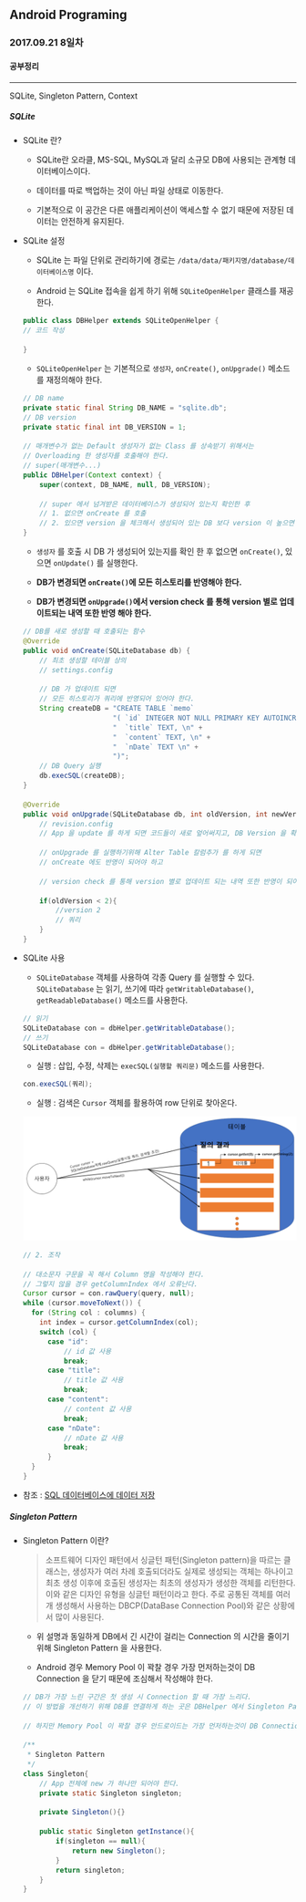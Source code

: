 Android Programing
----------------------------------------------------
### 2017.09.21 8일차

#### 공부정리
____________________________________________________

SQLite, Singleton Pattern, Context

##### __SQLite__

- SQLite 란?

    - SQLite란 오라클, MS-SQL, MySQL과 달리 소규모 DB에 사용되는 관계형 데이터베이스이다.

    - 데이터를 따로 백업하는 것이 아닌 파일 상태로 이동한다.

    - 기본적으로 이 공간은 다른 애플리케이션이 액세스할 수 없기 때문에 저장된 데이터는 안전하게 유지된다.

- SQLite 설정

    - SQLite 는 파일 단위로 관리하기에 경로는 `/data/data/패키지명/database/데이터베이스명` 이다.

    - Android 는 SQLite 접속을 쉽게 하기 위해 `SQLiteOpenHelper` 클래스를 재공한다.

    ```java
    public class DBHelper extends SQLiteOpenHelper {
    // 코드 작성

    }
    ```

    - `SQLiteOpenHelper` 는 기본적으로 `생성자`, `onCreate()`, `onUpgrade()` 메소드를 재정의해야 한다.

    ```java
    // DB name
    private static final String DB_NAME = "sqlite.db";
    // DB version
    private static final int DB_VERSION = 1;

    // 매개변수가 없는 Default 생성자가 없는 Class 를 상속받기 위해서는
    // Overloading 한 생성자를 호출해야 한다.
    // super(매개변수...)
    public DBHelper(Context context) {
        super(context, DB_NAME, null, DB_VERSION);

        // super 에서 넘겨받은 데이터베이스가 생성되어 있는지 확인한 후
        // 1. 없으면 onCreate 를 호출
        // 2. 있으면 version 을 체크해서 생성되어 있는 DB 보다 version 이 높으면 onUpgrade 를 호출한다.
    }
    ```

    - `생성자` 를 호출 시 DB 가 생성되어 있는지를 확인 한 후 없으면 `onCreate()`, 있으면 `onUpdate()` 를 실행한다.

    - __DB가 변경되면 `onCreate()`에 모든 히스토리를 반영해야 한다.__

    - __DB가 변경되면 `onUpgrade()`에서 version check 를 통해 version 별로 업데이트되는 내역 또한 반영 해야 한다.__

    ```java
    // DB를 새로 생성할 때 호출되는 함수
    @Override
    public void onCreate(SQLiteDatabase db) {
        // 최초 생성할 테이블 상의
        // settings.config

        // DB 가 업데이트 되면
        // 모든 히스토리가 쿼리에 반영되어 있어야 한다.
        String createDB = "CREATE TABLE `memo`                                \n" +
                          "( `id` INTEGER NOT NULL PRIMARY KEY AUTOINCREMENT, \n" +
                          "  `title` TEXT, \n" +
                          "  `content` TEXT, \n" +
                          "  `nDate` TEXT \n" +
                          ")";
        // DB Query 실행
        db.execSQL(createDB);
    }

    @Override
    public void onUpgrade(SQLiteDatabase db, int oldVersion, int newVersion) {
        // revision.config
        // App 을 update 를 하게 되면 코드들이 새로 엎어써지고, DB Version 을 확인해서

        // onUpgrade 를 실행하기위해 Alter Table 칼럼추가 를 하게 되면
        // onCreate 에도 반영이 되어야 하고

        // version check 를 통해 version 별로 업데이트 되는 내역 또한 반영이 되어야 한다.

        if(oldVersion < 2){
            //version 2
            // 쿼리
        }
    }
    ```

- SQLite 사용

    - `SQLiteDatabase` 객체를 사용하여 각종 Query 를 실행할 수 있다. `SQLiteDatabase` 는 읽기, 쓰기에 따라 `getWritableDatabase()`, `getReadableDatabase()` 메소드를 사용한다.

    ```java
    // 읽기
    SQLiteDatabase con = dbHelper.getWritableDatabase();
    // 쓰기
    SQLiteDatabase con = dbHelper.getWritableDatabase();
    ```

    - 실행 : 삽입, 수정, 삭제는 `execSQL(실행할 쿼리문)` 메소드를 사용한다.

    ```java
    con.execSQL(쿼리);
    ```

    - 실행 : 검색은 `Cursor` 객체를 활용하여 row 단위로 찾아온다.

    ![Cursor 사용](https://github.com/Hooooong/DAY14_SQLite-Singleton/blob/master/%EC%BA%A1%EC%B2%98.PNG)

    ```java
    // 2. 조작

    // 대소문자 구문을 꼭 해서 Column 명을 작성해야 한다.
    // 그렇지 않을 경우 getColumnIndex 에서 오류난다.
    Cursor cursor = con.rawQuery(query, null);
    while (cursor.moveToNext()) {
      for (String col : columns) {
        int index = cursor.getColumnIndex(col);
        switch (col) {
          case "id":
              // id 값 사용
              break;
          case "title":
              // title 값 사용
              break;
          case "content":
              // content 값 사용
              break;
          case "nDate":
              // nDate 값 사용
              break;
          }
      }  
    }
    ```

- 참조 : [SQL 데이터베이스에 데이터 저장](https://developer.android.com/training/basics/data-storage/databases.html?hl=ko#DbHelper)

##### __Singleton Pattern__

- Singleton Pattern 이란?

  > 소프트웨어 디자인 패턴에서 싱글턴 패턴(Singleton pattern)을 따르는 클래스는, 생성자가 여러 차례 호출되더라도 실제로 생성되는 객체는 하나이고 최초 생성 이후에 호출된 생성자는 최초의 생성자가 생성한 객체를 리턴한다. 이와 같은 디자인 유형을 싱글턴 패턴이라고 한다. 주로 공통된 객체를 여러개 생성해서 사용하는 DBCP(DataBase Connection Pool)와 같은 상황에서 많이 사용된다.

  - 위 설명과 동일하게 DB에서 긴 시간이 걸리는 Connection 의 시간을 줄이기 위해 Singleton Pattern 을 사용한다.

  - Android 경우 Memory Pool 이 꽉찰 경우 가장 먼저하는것이 DB Connection 을 닫기 때문에 조심해서 작성해야 한다.

  ```java
  // DB가 가장 느린 구간은 첫 생성 시 Connection 할 때 가장 느리다.
  // 이 방법을 개선하기 위해 DB를 연결하게 하는 곳은 DBHelper 에서 Singleton Pattern 으로 작성한다.

  // 하지만 Memory Pool 이 꽉찰 경우 안드로이드는 가장 먼저하는것이 DB Connection 을 닫는 것을 한다.

  /**
   * Singleton Pattern
   */
  class Singleton{
      // App 전체에 new 가 하나만 되어야 한다.
      private static Singleton singleton;

      private Singleton(){}

      public static Singleton getInstance(){
          if(singleton == null){
              return new Singleton();
          }
          return singleton;
      }
  }
  ```

